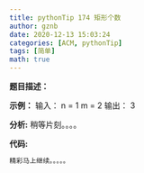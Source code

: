 ```yaml
---
title: pythonTip 174 矩形个数
author: gznb
date: 2020-12-13 15:03:24
categories: [ACM, pythonTip]
tags: [简单]
math: true
---
```


**题目描述：**


**示例：**
输入：
n = 1
m = 2
输出：
3


**分析:**
稍等片刻。。。。

**代码:**
```python
精彩马上继续。。。。。
```
